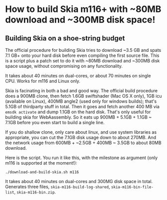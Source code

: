 # How to build Skia m116+ with ~80MB download and ~300MB disk space!

## Building Skia on a shoe-string budget

The official procedure for building Skia tries to download ~3.5 GB and spats 7.1 GB+ onto your
hard disk before even compiling the first source file. This is a script plus a patch set to
do it with ~80MB download and ~300MB disk space usage, without compromising on any functionality.

It takes about 40 minutes on dual-cores, or about 70 minutes on single CPU. Works for m116 and Linux
only.

Skia is facinating in both a bad and good way. The official build procedure does a 900MB clone,
then fetch 1.6GB swiftshader (Mac OS X only), 1GB icu (available on Linux), 400MB angle2
(used only for windows builds); that's 5.1GB of thirdparty stuff in total. Then it goes and
fetch another 400 MB via `emsdk activate` and dump 1.1GB on the hard disk. That's only useful for
building skia for WebAassembly. So it eats up 900MB + 5.1GB + 1.1GB ~ 7.1GB before
you even start to build a single line.

If you do shallow clone, only care about linux, and use system libraries as appropriate, you
can cut the 7.1GB disk usage down to about 270MB. And the network usage from
600MB + ~2.5GB + 400MB ~ 3.5GB to about 80MB download.

Here is the script. You run it like this, with the milestone as argument (only m116 is supported at
the moment!):

```
./download-and-build-skia.sh m116
```

It takes about 40 minutes on dual-cores and 300MG disk space in total. Generates three files,
`skia-m116-build-log-shared`, `skia-m116-bin-file-list`, `skia-m116-bin.zip`.
